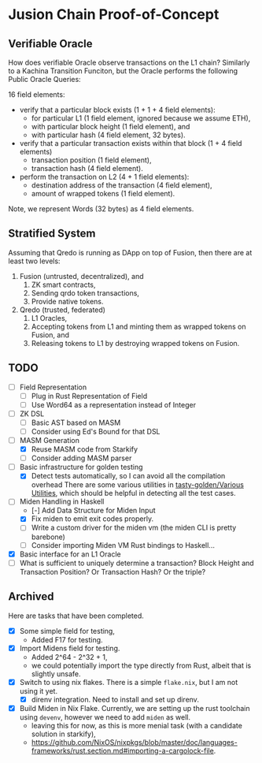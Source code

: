 # Jusion Chain Proof-of-Concept

## Verifiable Oracle

How does verifiable Oracle observe transactions on the L1 chain?  Similarly to a Kachina Transition Funciton, but the Oracle performs the following Public Oracle Queries:

16 field elements:

- verify that a particular block exists (1 + 1 + 4 field elements):
  - for particular L1 (1 field element, ignored because we assume ETH),
  - with particular block height (1 field element), and
  - with particular hash (4 field element, 32 bytes).
- verify that a particular transaction exists within that block (1 + 4 field elements)
  - transaction position (1 field element),
  - transaction hash (4 field element).
- perform the transaction on L2 (4 + 1 field elements):
  - destination address of the transaction (4 field element),
  - amount of wrapped tokens (1 field element).

Note, we represent Words (32 bytes) as 4 field elements.

## Stratified System

Assuming that Qredo is running as DApp on top of Fusion, then there are at least two levels:

1. Fusion (untrusted, decentralized), and
    1. ZK smart contracts,
    2. Sending qrdo token transactions,
    3. Provide native tokens.
2. Qredo (trusted, federated)
    1. L1 Oracles,
    2. Accepting tokens from L1 and minting them as wrapped tokens on Fusion, and
    3. Releasing tokens to L1 by destroying wrapped tokens on Fusion.

## TODO

- [ ] Field Representation
  - [ ] Plug in Rust Representation of Field
  - [ ] Use Word64 as a representation instead of Integer
- [ ] ZK DSL
  - [ ] Basic AST based on MASM
  - [ ] Consider using Ed's Bound for that DSL
- [ ] MASM Generation
  - [X] Reuse MASM code from Starkify
  - [ ] Consider adding MASM parser
- [ ] Basic infrastructure for golden testing
  - [X] Detect tests automatically, so I can avoid all the compilation overhead
    There are some various utilities in [tasty-golden/Various Utilities](https://hackage.haskell.org/package/tasty-golden-2.3.5/docs/Test-Tasty-Golden.html#g:3), which should be helpful in detecting all the test cases.
- [ ] Miden Handling in Haskell
  - [-] Add Data Structure for Miden Input
  - [X] Fix miden to emit exit codes properly.
  - [ ] Write a custom driver for the miden vm (the miden CLI is pretty barebone)
  - [ ] Consider importing Miden VM Rust bindings to Haskell...
- [X] Basic interface for an L1 Oracle
- [ ] What is sufficient to uniquely determine a transaction?  Block Height and Transaction Position?  Or Transaction Hash?  Or the triple?

## Archived

Here are tasks that have been completed.

- [X] Some simple field for testing,
  - Added F17 for testing.
- [X] Import Midens field for testing.
  - Added 2^64 - 2^32 + 1,
  - we could potentially import the type directly from Rust, albeit that is slightly unsafe.
- [X] Switch to using nix flakes.  There is a simple `flake.nix`, but I am not using it yet.
  - [X] direnv integration.  Need to install and set up direnv.
- [X] Build Miden in Nix Flake.  Currently, we are setting up the rust toolchain using `devenv`, however we need to add `miden` as well.
  - leaving this for now, as this is more menial task (with a candidate solution in starkify),
  - <https://github.com/NixOS/nixpkgs/blob/master/doc/languages-frameworks/rust.section.md#importing-a-cargolock-file>.
